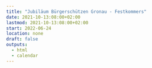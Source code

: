 ```yaml
---
title: "Jubiläum Bürgerschützen Gronau - Festkommers"
date: 2021-10-13:08:00+02:00
lastmod: 2021-10-13:08:00+02:00
start: 2022-06-24
location: none
draft: false
outputs:
  - html
  - calendar
---
```


